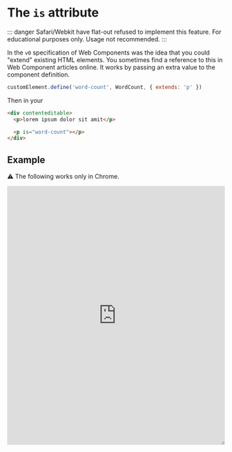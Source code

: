 # The `is` attribute

::: danger
Safari/Webkit have flat-out refused to implement this feature. For educational purposes only. Usage not recommended.
:::

In the `v0` specification of Web Components was the idea that you could "extend" existing HTML elements. You sometimes find a reference to this in Web Component articles online. It works by passing an extra value to the component definition.


```js
customElement.define('word-count', WordCount, { extends: 'p' })
```

Then in your 

```html
<div contenteditable>
  <p>lorem ipsum dolor sit amit</p>

  <p is="word-count"></p>
</div>
```

## Example

:warning: The following works only in Chrome. 

<iframe height="600" style="width: 100%; resize: both;" scrolling="no" title="is attribute demo" src="https://codepen.io/davatron5000/embed/d52a7bd351d4a1ca3a3b292ecf89e490?default-tab=result&theme-id=light" frameborder="no" loading="lazy" allowtransparency="true" allowfullscreen="true">
  See the Pen <a href="https://codepen.io/davatron5000/pen/d52a7bd351d4a1ca3a3b292ecf89e490">
  is attribute demo</a> by Dave Rupert (<a href="https://codepen.io/davatron5000">@davatron5000</a>)
  on <a href="https://codepen.io">CodePen</a>.
</iframe>
